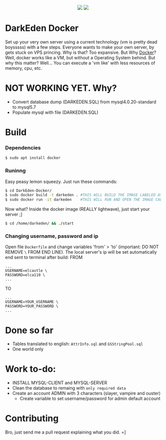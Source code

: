 <p align="center">
    <a href="#build" alt="build">
        <img src="https://img.shields.io/badge/build-passing-brightgreen.svg" /></a>
    <a href="#sponsors" alt="#docker">
        <img src="https://img.shields.io/badge/docker-blue.svg?logo=docker" /></a>
</p>

# DarkEden Docker
Set up your very own server using a current technology (vm is pretty dead boysssss) with a few steps. Everyone wants to make your own server, by gets stuck on VPS princing. Why is that? Too expansive. But Why [Docker]? Well, docker works like a VM, but without a Operating System behind. But why this matter? Well... You can execute a 'vm like' with less resources of memory, cpu, etc.

# NOT WORKING YET. Why?
 - Convert database dump (DARKEDEN.SQL) from mysql4.0.20-standard to mysql5.7
 - Populate mysql with file (DARKEDEN.SQL)

# Build
### Dependencies
```sh
$ sudo apt install docker
```

### Runinng
Easy peasy lemon squeezy. Just run these commands:
```sh
$ cd DarkEden-Docker/
$ sudo docker build -t darkeden . #THIS WILL BUILD THE IMAGE LABELED AS 'darkeden'. !!DO NOT REMOVE THE DOT (.) AFTER!!
$ sudo docker run -it darkeden    #THIS WILL RUN AND OPEN THE IMAGE CALLED 'darkeden'
```

Now what? Inside the docker image (REALLY lightwave), just start your server ;]
```sh
$ cd /home/darkeden/ && ./start
```

### Changing username, password and ip
Open file ```Dockerfile``` and change variables 'from' > 'to' (important: DO NOT REMOVE ```\``` FROM END LINE). The local server's ip will be set automatically end sent to terminal after build:
FROM
```
...
USERNAME=elcastle \
PASSWORD=elca110 \
...
```
TO
```
...
USERNAME=YOUR_USERNAME \
PASSWORD=YOUR_PASSWORD \
...
```

# Done so far
- Tables translated to english: ```AttrInfo.sql``` and ```GSStringPool.sql```
- One world only

# Work to-do: 
- INSTALL MYSQL-CLIENT and MYSQL-SERVER
- Clean the database to remaing with ```only required data```
- Create an account ADMIN with 3 characters (slayer, vampire and ouster)
  - Create variable to set username/password for admin default account

# Contributing
Bro, just send me a pull request explaining what you did. =]


   [Docker]: <https://www.docker.com/resources/what-container>
